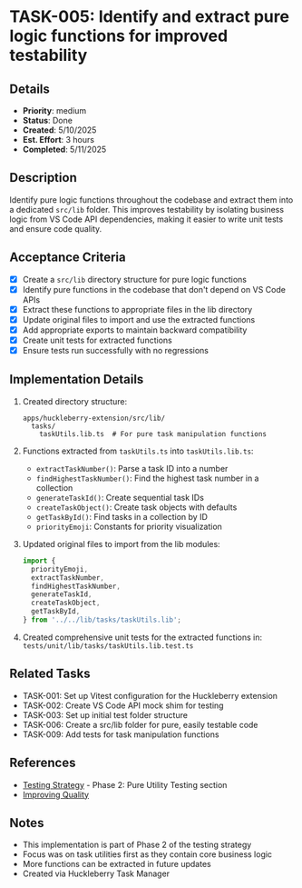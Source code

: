 # TASK-005: Identify and extract pure logic functions for improved testability

## Details
- **Priority**: medium
- **Status**: Done
- **Created**: 5/10/2025
- **Est. Effort**: 3 hours
- **Completed**: 5/11/2025

## Description
Identify pure logic functions throughout the codebase and extract them into a dedicated `src/lib` folder. This improves testability by isolating business logic from VS Code API dependencies, making it easier to write unit tests and ensure code quality.

## Acceptance Criteria
- [x] Create a `src/lib` directory structure for pure logic functions
- [x] Identify pure functions in the codebase that don't depend on VS Code APIs
- [x] Extract these functions to appropriate files in the lib directory
- [x] Update original files to import and use the extracted functions
- [x] Add appropriate exports to maintain backward compatibility
- [x] Create unit tests for extracted functions
- [x] Ensure tests run successfully with no regressions

## Implementation Details
1. Created directory structure:
   ```
   apps/huckleberry-extension/src/lib/
     tasks/
       taskUtils.lib.ts  # For pure task manipulation functions
   ```

2. Functions extracted from `taskUtils.ts` into `taskUtils.lib.ts`:
   - `extractTaskNumber()`: Parse a task ID into a number
   - `findHighestTaskNumber()`: Find the highest task number in a collection
   - `generateTaskId()`: Create sequential task IDs
   - `createTaskObject()`: Create task objects with defaults
   - `getTaskById()`: Find tasks in a collection by ID
   - `priorityEmoji`: Constants for priority visualization

3. Updated original files to import from the lib modules:
   ```typescript
   import { 
     priorityEmoji, 
     extractTaskNumber, 
     findHighestTaskNumber, 
     generateTaskId, 
     createTaskObject, 
     getTaskById,
   } from '../../lib/tasks/taskUtils.lib';
   ```

4. Created comprehensive unit tests for the extracted functions in:
   `tests/unit/lib/tasks/taskUtils.lib.test.ts`

## Related Tasks
- TASK-001: Set up Vitest configuration for the Huckleberry extension
- TASK-002: Create VS Code API mock shim for testing
- TASK-003: Set up initial test folder structure
- TASK-006: Create a src/lib folder for pure, easily testable code
- TASK-009: Add tests for task manipulation functions

## References
- [Testing Strategy](c:\Projects\vscode-huckleberry\docs\testing-strategy.md) - Phase 2: Pure Utility Testing section
- [Improving Quality](c:\Projects\vscode-huckleberry\docs\improving-quality.md)

## Notes
- This implementation is part of Phase 2 of the testing strategy
- Focus was on task utilities first as they contain core business logic
- More functions can be extracted in future updates
- Created via Huckleberry Task Manager
